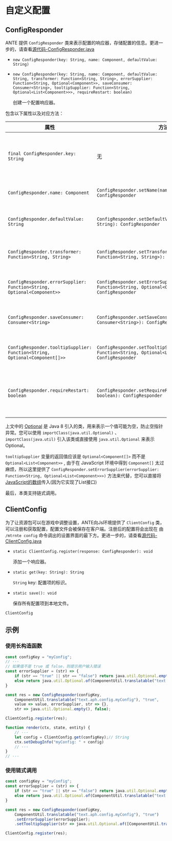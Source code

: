 # 自定义配置

## ConfigResponder

ANTE 提供 `ConfigResponder` 类来表示配置的响应器，存储配置的信息。更进一步的，请查看[源代码-ConfigResponder.java](https://github.com/aphrodite281/mtr-ante/blob/alpha/common/src/main/java/cn/zbx1425/mtrsteamloco/data/ConfigResponder.java)

- `new ConfigResponder(key: String, name: Component, defaultValue: String)`

- `new ConfigResponder(key: String, name: Component, defaultValue: String, transformer: Function<String, String>, errorSupplier: Function<String, Optional<Component>>, saveConsumer: Consumer<String>, tooltipSupplier: Function<String, Optional<List<Component>>>, requireRestart: boolean)`

    创建一个配置响应器。

包含以下属性以及对应方法：

| 属性 | 方法 | 说明 |
| ------------- | ------------- | ------------- |
| `final ConfigResponder.key: String` | 无 | 配置项的标识。无法修改 |
| `ConfigResponder.name: Component` | `ConfigResponder.setName(name: Component): ConfigResponder` | 配置项的名称 |
| `ConfigResponder.defaultValue: String` | `ConfigResponder.setDefaultValue(defaultValue: String): ConfigResponder` | 配置项的默认值 |
| `ConfigResponder.transformer: Function<String, String>` | `ConfigResponder.setTransformer(transformer: Function<String, String>): ConfigResponder` | 配置项的转换器 |
| `ConfigResponder.errorSupplier: Function<String, Optional<Component>>` | `ConfigResponder.setErrorSupplier(errorSupplier: Function<String, Optional<Component>>): ConfigResponder` | 配置项的错误提示 |
| `ConfigResponder.saveConsumer: Consumer<String>` | `ConfigResponder.setSaveConsumer(saveConsumer: Consumer<String>): ConfigResponder` | 配置项的保存函数 |
| `ConfigResponder.tooltipSupplier: Function<String, Optional<Component[]>>` | `ConfigResponder.setTooltipSupplier(tooltipSupplier: Function<String, Optional<List<Component>>>): ConfigResponder` | 配置项的提示信息 |
| `ConfigResponder.requireRestart: boolean` | `ConfigResponder.setRequireRestart(requireRestart: boolean): ConfigResponder` | 配置项是否需要重启游戏 |

上文中的 [Optional](https://docs.oracle.com/javase/8/docs/api/java/util/Optional.html) 是 Java 8 引入的类，用来表示一个值可能为空，防止空指针异常。您可以使用 `importClass(java.util.Optional)` 、 `importClass(java.util)` 引入该类或直接使用 `java.util.Optional` 来表示Optional。

`tooltipSupplier` 变量的返回值应该是 `Optional<Component[]>` 而不是 `Optional<List<Component>>` , 由于在 JavaScript 环境中得到 `Component[]` 太过麻烦，所以这里提供了 `ConfigResponder.setErrorSupplier(errorSupplier: Function<String, Optional<List<Component>>>)` 方法来代替，您可以直接将 [JavaScript的数组](https://github.com/aphrodite281/mtr-ante/blob/alpha/rhino/src/main/java/vendor/cn/zbx1425/mtrsteamloco/org/mozilla/javascript/NativeArray.java)传入(因为它实现了List接口)

最后，本类支持链式调用。

## ClientConfig

为了让资源包可以在游戏中调整设置，ANTE向Js环境提供了 `ClientConfig` 类，可以注册和获取配置，配置文件会被保存在客户端。注册后的配置将会出现在 由 `/mtrnte config` 命令调出的设置界面的最下方。更进一步的，请查看[源代码-ClientConfig.java](https://github.com/aphrodite281/mtr-ante/blob/alpha/common/src/main/java/cn/zbx1425/mtrsteamloco/ClientConfig.java)

- `static ClientConfig.register(response: ConfigResponder): void `

    添加一个响应器。

- `static get(key: String): String`

    `String` key: 配置项的标识。

- `static save(): void`

    保存所有配置项到本地文件。

`ClientConfig`

## 示例

### 使用长构造函数

```javascript
const configKey = "myConfig";
// ···
// 如果值不是 true 或 false，则提示用户输入错误
const errorSupplier = (str) => {
    if (str == "true" || str == "false") return java.util.Optional.empty();
    else return java.util.Optional.of(ComponentUtil.translatable("text.aph.config.error"));
}

const res = new ConfigResponder(configKey, 
    ComponentUtil.translatable("text.aph.config.myConfig"), "true", 
    value => value, errorSupplier, str => {}, 
    str => java.util.Optional.empty(), false);

ClientConfig.register(res);

function render(ctx, state, entity) {
    // ···
    let config = ClientConfig.get(configKey);// String
    ctx.setDebugInfo("myConfig: " + config)
    // ···
}
// ···
```

### 使用链式调用

```javascript
const configKey = "myConfig";
const errorSupplier = (str) => {
    if (str == "true" || str == "false") return java.util.Optional.empty();
    else return java.util.Optional.of(ComponentUtil.translatable("text.aph.config.error"));
}

const res = new ConfigResponder(configKey, 
    ComponentUtil.translatable("text.aph.config.myConfig"), "true")
    .setErrorSupplier(errorSupplier);
    .setTooltipSupplier(str => java.util.Optional.of([ComponentUtil.translatable("text.aph.config.tooltip")]));

ClientConfig.register(res);
```